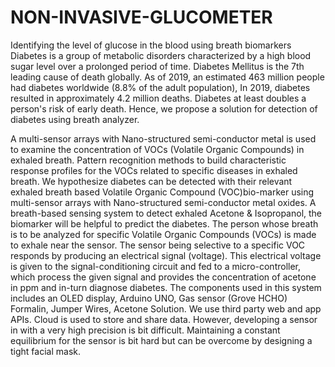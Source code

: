 # NON-INVASIVE-GLUCOMETER
Identifying the level of glucose in the blood using breath biomarkers
Diabetes is a group of metabolic disorders characterized by a high blood sugar level over a prolonged period of time. Diabetes Mellitus is the 7th leading cause of death globally. As of 2019, an estimated 463 million people had diabetes worldwide (8.8% of the adult population), In 2019, diabetes resulted in approximately 4.2 million deaths. Diabetes at least doubles a person's risk of early death. Hence, we propose a solution for detection of diabetes using breath analyzer.

A multi-sensor arrays with Nano-structured semi-conductor metal is used to examine the concentration of VOCs (Volatile Organic Compounds) in exhaled breath. Pattern recognition methods to build characteristic response profiles for the VOCs related to specific diseases in exhaled breath. We hypothesize diabetes can be detected with their relevant exhaled breath based Volatile Organic Compound (VOC)bio-marker using multi-sensor arrays with Nano-structured semi-conductor metal oxides.
A breath-based sensing system to detect exhaled Acetone & Isopropanol, the biomarker will be helpful to predict the diabetes. The person whose breath is to be analyzed for specific Volatile Organic Compounds (VOCs) is made to exhale near the sensor. The sensor being selective to a specific VOC responds by producing an electrical signal (voltage). This electrical voltage is given to the signal-conditioning circuit and fed to a micro-controller, which process the given signal and provides the concentration of acetone in ppm and in-turn diagnose diabetes.
The components used in this system includes an OLED display, Arduino UNO, Gas sensor (Grove HCHO) Formalin, Jumper Wires, Acetone Solution.
We use third party web and app APIs. Cloud is used to store and share data. However, developing a sensor in with a very high precision is bit difficult. Maintaining a constant equilibrium for the sensor is bit hard but can be overcome by designing a tight facial mask.

